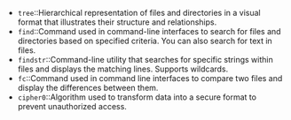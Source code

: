 - `tree`::Hierarchical representation of files and directories in a visual format that illustrates their structure and relationships.
- `find`::Command used in command-line interfaces to search for files and directories based on specified criteria. You can also search for text in files.
- `findstr`::Command-line utility that searches for specific strings within files and displays the matching lines. Supports wildcards.
- `fc`::Command used in command line interfaces to compare two files and display the differences between them.
- `cipher0`::Algorithm used to transform data into a secure format to prevent unauthorized access.
